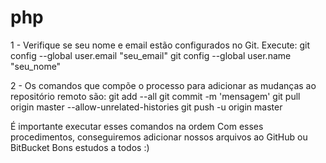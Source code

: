 # php
1 - Verifique se seu nome e email estão configurados no Git. Execute:
git config --global user.email "seu_email"
git config --global user.name "seu_nome"

2 - Os comandos que compõe o processo para adicionar as mudanças ao repositório remoto são:
git add --all
git commit -m 'mensagem'
git pull origin master --allow-unrelated-histories
git push -u origin master

É importante executar esses comandos na ordem
Com esses procedimentos, conseguiremos adicionar nossos arquivos ao GitHub ou BitBucket
Bons estudos a todos :)
